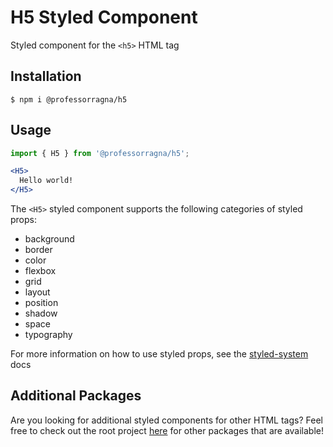 # H5 Styled Component

Styled component for the `<h5>` HTML tag

## Installation

```
$ npm i @professorragna/h5
```

## Usage

```jsx
import { H5 } from '@professorragna/h5';

<H5>
  Hello world!
</H5>
```

The `<H5>` styled component supports the following categories of styled props:

- background
- border
- color
- flexbox
- grid
- layout
- position
- shadow
- space
- typography

For more information on how to use styled props, see the [styled-system](https://styled-system.com/api/) docs

## Additional Packages

Are you looking for additional styled components for other HTML tags? Feel free to check out the root project [here](https://github.com/jpbullalayao/ragna-lerna) for other packages that are available!
